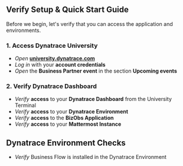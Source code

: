 ## Verify Setup & Quick Start Guide

Before we begin, let's verify that you can access the application and environments.

### 1. **Access Dynatrace University**
- *Open* [**university.dynatrace.com**](https://university.dynatrace.com)
- *Log in* with your **account credentials**
- *Open* the **Business Partner event** in the section **Upcoming events**

### 2. **Verify Dynatrace Dashboard**
- *Verify* **access** to your **Dynatrace Dashboard** from the University Terminal
- *Verify* **access** to your **Dynatrace Environment**
- *Verify* **access** to the **BizObs Application**
- *Verify* **access** to your **Mattermost Instance**
## Dynatrace Environment Checks
- *Verify* Business Flow is installed in the Dynatrace Environment
